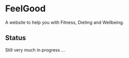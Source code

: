 # FeelGood
A website to help you with Fitness, Dieting and Wellbeing.

## Status
Still very much in progress ...
